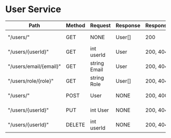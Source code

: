 # User Service
| Path                     | Method | Request         | Response | ResponseCodes | Description            |
| ----------------------- | ------ | --------------- | -------- | ------------- | ---------------------- |
| "/users/"              | GET    | NONE                    | User[]   | 200           | Get all users     |
| "/users/{userId}"      | GET    | int userId              | User     | 200, 404      | Get user by id    |
| "/users/email/{email}" | GET    | string Email            | User     | 200, 404      | Get user by email |
| "/users/role/{role}"   | GET    | string Role             | User[]   | 200, 404      | Get users by role |
| "/users/"              | POST   | User                    | NONE     | 200, 400      | Add new user      |
| "/users/{userId}"      | PUT    | int User                 | NONE     | 200, 404      | Update user info  |
| "/users/{userId}"      | DELETE | int userId              | NONE     | 200, 404      | Delete user       |
